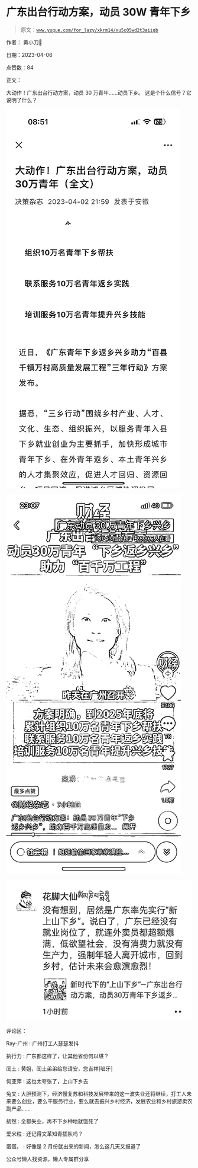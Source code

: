 # 广东出台行动方案，动员 30W 青年下乡

> 原文：[`www.yuque.com/for_lazy/xkrm14/xu5c05wd2t3aiigb`](https://www.yuque.com/for_lazy/xkrm14/xu5c05wd2t3aiigb)

作者： 黄小刀🔪

日期：2023-04-06

点赞数：84

正文：

大动作！广东出台行动方案，动员 30 万青年……动员下乡。 这是个什么信号？它说明了什么？

![](img/03e9ccffefdb7e0068a4e0d7a18a2da3.png)

![](img/0ec2f9631822117131d639df06a0b193.png)

![](img/04a03d82b28c686f62bca08eb16c7e46.png)

评论区：

Ray-广州 : 广州打工人瑟瑟发抖

执行力 : 广东都这样了，让其他省份何以堪？

闰土 : 黄姐，闰土弟弟给您请安，您吉祥[呲牙]

何亚萍 : 这也太夸张了，上山下乡去

兔又 : 大胆预测下，经济慢复苏和科技发展带来的这一波失业还将继续，打工人未来要么创业，要么干服务行业，要么就去振兴乡村经济，发展农业和乡村旅游卖农副产品……

胡然 : 全都失业，再不下乡种地就饿死了

爱米粒 : 还记得文革知青插队吗？

蛋蛋。 : 好像是 2 月份就出来的新闻，怎么这几天又报道了

公众号懒人找资源，懒人专属群分享

